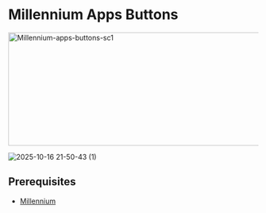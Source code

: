 # Millennium Apps Buttons

<img width="661" height="228" alt="Millennium-apps-buttons-sc1" src="https://github.com/user-attachments/assets/b21fcc2e-1dbc-4a4b-9f26-e41ca94e2b81" />

![2025-10-16 21-50-43 (1)](https://github.com/user-attachments/assets/e0106a04-12d6-4b0f-8e14-fefb36aa79f7)

## Prerequisites
- [Millennium](https://steambrew.app/)
